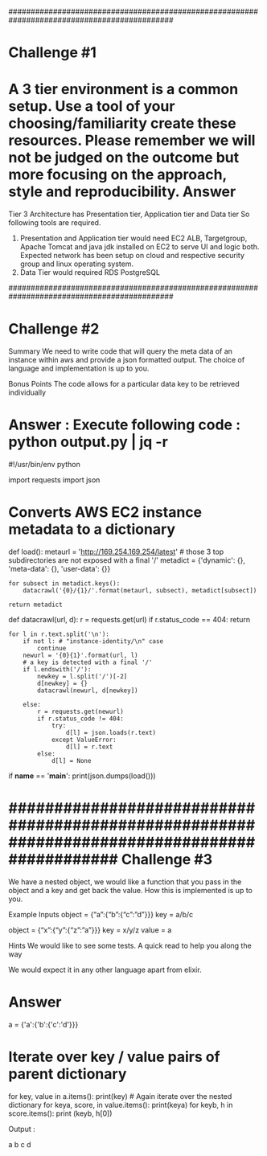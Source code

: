 #############################################################################################

Challenge #1
============
A 3 tier environment is a common setup. Use a tool of your choosing/familiarity create these resources. Please remember we will not be judged on the outcome but more focusing on the approach, style and reproducibility.
Answer
============
Tier 3 Architecture has Presentation tier, Application tier and Data tier So following tools are required.
1. Presentation and Application tier would need EC2 ALB, Targetgroup, Apache Tomcat and java jdk installed on EC2 to serve UI and logic both. Expected network has been setup on cloud and respective security group and linux operating system.
2. Data Tier would required RDS PostgreSQL

#############################################################################################

Challenge #2
============
Summary
We need to write code that will query the meta data of an instance within aws and provide a json formatted output. The choice of language and implementation is up to you.

 
Bonus Points
The code allows for a particular data key to be retrieved individually

Answer : Execute following code :  python output.py | jq -r
===============================================================
#!/usr/bin/env python

import requests
import json


# Converts AWS EC2 instance metadata to a dictionary
def load():
    metaurl = 'http://169.254.169.254/latest'
    # those 3 top subdirectories are not exposed with a final '/'
    metadict = {'dynamic': {}, 'meta-data': {}, 'user-data': {}}

    for subsect in metadict.keys():
        datacrawl('{0}/{1}/'.format(metaurl, subsect), metadict[subsect])

    return metadict


def datacrawl(url, d):
    r = requests.get(url)
    if r.status_code == 404:
        return

    for l in r.text.split('\n'):
        if not l: # "instance-identity/\n" case
            continue
        newurl = '{0}{1}'.format(url, l)
        # a key is detected with a final '/'
        if l.endswith('/'):
            newkey = l.split('/')[-2]
            d[newkey] = {}
            datacrawl(newurl, d[newkey])

        else:
            r = requests.get(newurl)
            if r.status_code != 404:
                try:
                    d[l] = json.loads(r.text)
                except ValueError:
                    d[l] = r.text
            else:
                d[l] = None



if __name__ == '__main__':
    print(json.dumps(load()))

	
#############################################################################################
Challenge #3
============
We have a nested object, we would like a function that you pass in the object and a key and get back the value. How this is implemented is up to you.

 
Example Inputs
object = {“a”:{“b”:{“c”:”d”}}}
key = a/b/c
 
object = {“x”:{“y”:{“z”:”a”}}}
key = x/y/z
value = a
 
Hints
We would like to see some tests. A quick read to help you along the way

We would expect it in any other language apart from elixir.


Answer
========


a = {'a':{'b':{'c':'d'}}}

# Iterate over key / value pairs of parent dictionary
for key, value in a.items():
    print(key)
    # Again iterate over the nested dictionary
    for keya, score, in value.items():
        print(keya)
        for keyb, h in score.items():
            print (keyb, h[0])


Output  : 

a
b
c d
